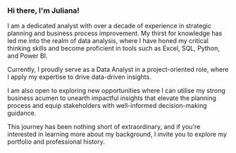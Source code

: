 ### Hi there, I'm Juliana!

I am a dedicated analyst with over a decade of experience in strategic planning and business process improvement. My thirst for knowledge has led me into the realm of data analysis, where I have honed my critical thinking skills and become proficient in tools such as Excel, SQL, Python, and Power BI.

Currently, I proudly serve as a Data Analyst in a project-oriented role, where I apply my expertise to drive data-driven insights.

I am also open to exploring new opportunities where I can utilise my strong business acumen to unearth impactful insights that elevate the planning process and equip stakeholders with well-informed decision-making guidance.

This journey has been nothing short of extraordinary, and if you're interested in learning more about my background, I invite you to explore my portfolio and professional history.





